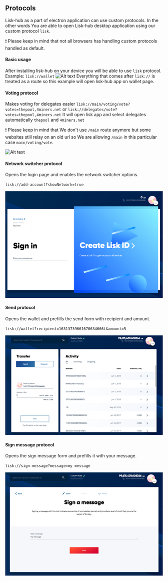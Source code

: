 ## Protocols

Lisk-hub as a part of electron application can use custom protocols.
In the other words You are able to open Lisk-hub desktop application using our custom protocol `lisk`.

:exclamation: Please keep in mind that not all browsers has handling custom protocols handled as default.

#### Basic usage
After installing lisk-hub on your device you will be able to use `lisk` protocol.
Example: `lisk://wallet`
![Alt text](./assets/lisk_wallet.png?raw=true "Lisk protocol basic")
Everything that comes after `lisk://` is treated as a route so this example will open lisk-hub app on wallet page.

#### Voting protocol
Makes voting for delegates easier 
`lisk://main/voting/vote?votes=thepool,4miners.net` or `lisk://delegates/vote?votes=thepool,4miners.net`
It will open lisk app and select delegates automatically `thepool` and `4miners.net`

:exclamation: Please keep in mind that We don't use `/main` route anymore but some websites still relay on an old url so We are allowing `/main` in this particular case `main/voting/vote`.

![Alt text](./assets/voting_protocol.png?raw=true "Lisk voting protocol")

#### Network switcher protocol
Opens the login page and enables the network switcher options.

`lisk://add-account?showNetwork=true`

![Alt text](./assets/network_switcher.png?raw=true "Lisk voting protocol")

#### Send protocol
Opens the wallet and prefills the send form with recipient and amount.

`lisk://wallet?recipient=16313739661670634666L&amount=5`

![Alt text](./assets/send.png?raw=true "Lisk voting protocol")

#### Sign message protocol
Opens the sign message form and prefills it with your message.

`lisk://sign-message?message=my message`

![Alt text](./assets/sign_message.png?raw=true "Lisk voting protocol")


